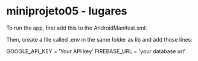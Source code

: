 # miniprojeto05 - lugares

To run the app, first add this to the AndroidManifest.xml:
<!-- <meta-data 
            android:name="com.google.android.geo.API_KEY"
            android:value="Your api key" /> -->

Then, create a file called .env in the same folder as lib and add those lines:

GOOGLE_API_KEY = 'Your API key'
FIREBASE_URL = 'your database url'

